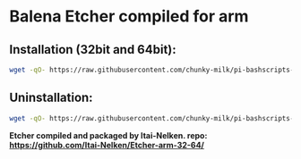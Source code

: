 # Balena Etcher compiled for arm

## Installation (32bit and 64bit):
```bash
wget -qO- https://raw.githubusercontent.com/chunky-milk/pi-bashscripts-files/main/balenaetcher/install.sh | bash
```
## Uninstallation:
```bash
wget -qO- https://raw.githubusercontent.com/chunky-milk/pi-bashscripts-files/main/balenaetcher/uninstall.sh | bash
```

**Etcher compiled and packaged by Itai-Nelken. repo: https://github.com/Itai-Nelken/Etcher-arm-32-64/**
